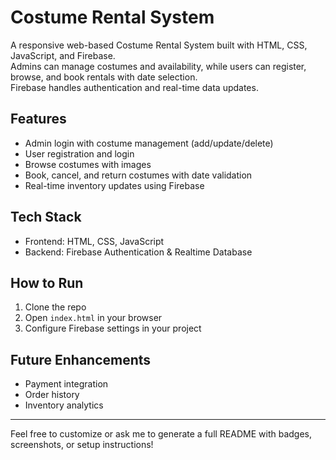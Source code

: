 # Costume Rental System

A responsive web-based Costume Rental System built with HTML, CSS, JavaScript, and Firebase.  
Admins can manage costumes and availability, while users can register, browse, and book rentals with date selection.  
Firebase handles authentication and real-time data updates.

## Features

- Admin login with costume management (add/update/delete)
- User registration and login
- Browse costumes with images
- Book, cancel, and return costumes with date validation
- Real-time inventory updates using Firebase

## Tech Stack

- Frontend: HTML, CSS, JavaScript
- Backend: Firebase Authentication & Realtime Database

## How to Run

1. Clone the repo
2. Open `index.html` in your browser
3. Configure Firebase settings in your project

## Future Enhancements

- Payment integration
- Order history
- Inventory analytics

---

Feel free to customize or ask me to generate a full README with badges, screenshots, or setup instructions!
